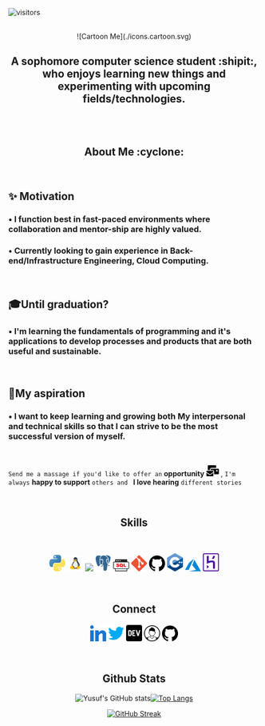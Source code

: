 ![visitors](https://visitor-badge.glitch.me/badge?page_id=yusufadell.yusufadell)

<br>

<!-- <h1 align="center"> Hi, I'm Yusuf <img style="width:30px" src="https://user-images.githubusercontent.com/42378118/110234147-e3259600-7f4e-11eb-95be-0c4047144dea.gif"> </h1> -->

<div align="center">
![Cartoon Me](./icons.cartoon.svg)

## A sophomore computer science student :shipit:, who enjoys learning new things and experimenting with upcoming fields/technologies.

<br>

<!-- <kbd>
<img style="border-radius:50%" src="https://camo.githubusercontent.com/2309797487e5e969659a3b545c96151807b04120a9cc2985f632ec94ba00c9f3/68747470733a2f2f6d656469612e67697068792e636f6d2f6d656469612f53576f536b4e36447854737a71494b4571762f67697068792e676966">
</kbd> -->
</div>

<br>

<h2 align="center"> About Me :cyclone:</h2>

<br>

## ✨ Motivation

### • I function best in fast-paced environments where collaboration and mentor-ship are highly valued.

### • Currently looking to gain experience in Back-end/Infrastructure Engineering, Cloud Computing.

<br>

## 🎓Until graduation?

### • I'm learning the fundamentals of programming and it's applications to develop processes and products that are both useful and sustainable.

<br>

## 🔭My aspiration

### • I want to keep learning and growing both My interpersonal and technical skills so that I can strive to be the most successful version of myself.

<br>

`Send me a massage if you'd like to offer an` **opportunity** <a href="mailto:youseefadel777@gmail.com" title="Gmail"> <img src="./icons/mail.svg" alt="youseefadel777@gmail.com" width="25px"></a> , `I'm always` **happy to support** `others and ` **I love hearing** `different stories`

<br>

<h2 align="center"> Skills </h2>

<br>

<div align="center">

<a href= https://github.com/yusufadell> <img width ='32px' src ='icons/python.svg'></a>
<a href= https://github.com/yusufadell> <img width ='32px' src ='icons/linux.svg'></a>
<a href= https://github.com/yusufadell> <img width ='32px' src ='icons/django.svg'></a>
<a href= https://github.com/yusufadell> <img width ='32px' src ='icons/postgresql.svg'></a>
<a href= https://github.com/yusufadell> <img width ='32px' src ='icons/sql.svg'></a>
<a href= https://github.com/yusufadell> <img width ='32px' src ='icons/git.svg'></a>
<a href= https://github.com/yusufadell> <img width ='32px' src ='icons/github.svg'></a>
<a href= https://github.com/yusufadell> <img width ='32px' src ='icons/cpp.svg'></a>
<a href= https://github.com/yusufadell> <img width ='32px' src ='icons/azure.svg'></a>
<a href= https://github.com/yusufadell> <img width ='32px' src ='icons/heroku.svg'></a>

</div>

<br>

<h2 align="center"> Connect</h2>

<div align="center">
  
<a href = 'https://www.linkedin.com/in/yusufadel'> <img width = '32px' align= 'center' src="./icons/linked-in-alt.svg"/></a>
<a href = 'https://www.twitter.com/WHYUSUF_'> <img width = '32px' align= 'center' src="./icons/twitter.svg"/></a>
<a href = 'https://dev.to/yusufadel'> <img width = '32px' align= 'center' src="./icons/dev.svg"/></a>
<a href = 'https://yusufadell.github.io'> <img width = '32px' align= 'center' src="./icons/portfolio.svg"/></a>
<a href = 'https://www.github.com/yusufadell'> <img width = '32px' align= 'center' src='./icons/github.svg'/></a>
  
</div>

<br>

<div align="center">

<h2> Github Stats</h2>

![Yusuf's GitHub stats](https://github-readme-stats.vercel.app/api?username=yusufadell&hide=contribs&show_icons=true&theme=radical)[![Top Langs](https://github-readme-stats.vercel.app/api/top-langs/?username=yusufadell&layout=compact&theme=radical)](https://github.com/anuraghazra/github-readme-stats)

[![GitHub Streak](https://github-readme-streak-stats.herokuapp.com?user=yusufadell&theme=neon-palenight&date_format=M%20j%5B%2C%20Y%5D)](https://git.io/streak-stats)

</div>
